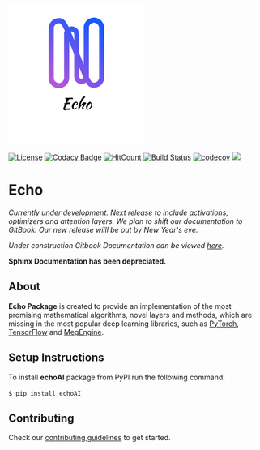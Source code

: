 <p align="left">
  <img width="270" src="https://github.com/digantamisra98/Echo/raw/master/Observations/logo_transparent.png">
</p>

[![License](https://img.shields.io/badge/License-MIT-brightgreen.svg)](LICENSE)
[![Codacy Badge](https://api.codacy.com/project/badge/Grade/3b9607d06bc0420ebe1ce4443e34e1ba)](https://www.codacy.com/manual/digantamisra98/Echo?utm_source=github.com&amp;utm_medium=referral&amp;utm_content=digantamisra98/Echo&amp;utm_campaign=Badge_Grade)
[![HitCount](http://hits.dwyl.io/digantamisra98/Echo.svg)](http://hits.dwyl.io/digantamisra98/Echo)
[![Build Status](https://travis-ci.com/digantamisra98/Echo.svg?branch=master)](https://travis-ci.com/digantamisra98/Echo)
[![codecov](https://codecov.io/gh/digantamisra98/Echo/branch/master/graph/badge.svg)](https://codecov.io/gh/digantamisra98/Echo)
![](https://img.shields.io/pypi/dm/echoAI?color=blue)

# Echo

*Currently under development. Next release to include activations, optimizers and attention layers. We plan to shift our documentation to GitBook. Our new release willl be out by New Year's eve.*

*Under construction Gitbook Documentation can be viewed [here](https://xa9ax.gitbook.io/echo/).*

**Sphinx Documentation has been depreciated.**

## About
**Echo Package** is created to provide an implementation of the most promising mathematical algorithms, novel layers and methods, which are missing in the most popular deep learning libraries, such as [PyTorch](https://pytorch.org/), [TensorFlow](https://www.tensorflow.org/) and [MegEngine](https://megengine.org.cn/).

## Setup Instructions
To install __echoAI__ package from PyPI run the following command:

  ```$ pip install echoAI ```
  
## Contributing

Check our [contributing guidelines](https://xa9ax.gitbook.io/echo/contributing-guidelines) to get started.

